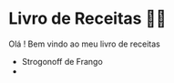 # Livro de Receitas :man_cook:

Olá ! Bem vindo ao meu livro de receitas

- Strogonoff de Frango
- 

